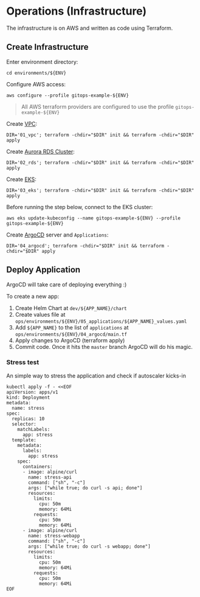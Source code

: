 # Operations (Infrastructure)

The infrastructure is on AWS and written as code using Terraform.

## Create Infrastructure

Enter environment directory:
```
cd environments/${ENV}
```

Configure AWS access:
```
aws configure --profile gitops-example-${ENV}
```
> All AWS terraform providers are configured to use the profile `gitops-example-${ENV}`

Create [VPC](https://aws.amazon.com/vpc):
```
DIR='01_vpc'; terraform -chdir="$DIR" init && terraform -chdir="$DIR" apply
```

Create [Aurora RDS Cluster](https://docs.aws.amazon.com/AmazonRDS/latest/AuroraUserGuide/Aurora.Overview.html):
```
DIR='02_rds'; terraform -chdir="$DIR" init && terraform -chdir="$DIR" apply
```

Create [EKS](https://aws.amazon.com/eks):
```
DIR='03_eks'; terraform -chdir="$DIR" init && terraform -chdir="$DIR" apply
```

Before running the step below, connect to the EKS cluster:
```
aws eks update-kubeconfig --name gitops-example-${ENV} --profile gitops-example-${ENV}
```

Create [ArgoCD](https://argo-cd.readthedocs.io/en/stable/) server and `Applications`:
```
DIR='04_argocd'; terraform -chdir="$DIR" init && terraform -chdir="$DIR" apply
```

## Deploy Application

ArgoCD will take care of deploying everything :)

To create a new app:
1. Create Helm Chart at `dev/${APP_NAME}/chart`
2. Create values file at `ops/environments/${ENV}/05_applications/${APP_NAME}_values.yaml`
3. Add `${APP_NAME}` to the list of `applications` at `ops/environments/${ENV}/04_argocd/main.tf`
4. Apply changes to ArgoCD (terraform apply)
5. Commit code. Once it hits the `master` branch ArgoCD will do his magic.

### Stress test

An simple way to stress the application and check if autoscaler kicks-in

```
kubectl apply -f - <<EOF
apiVersion: apps/v1
kind: Deployment
metadata:
  name: stress
spec:
  replicas: 10
  selector:
    matchLabels:
      app: stress
  template:
    metadata:
      labels:
        app: stress
    spec:
      containers:
      - image: alpine/curl
        name: stress-api
        command: ["sh", "-c"]
        args: ["while true; do curl -s api; done"]
        resources:
          limits:
            cpu: 50m
            memory: 64Mi
          requests:
            cpu: 50m
            memory: 64Mi
      - image: alpine/curl
        name: stress-webapp
        command: ["sh", "-c"]
        args: ["while true; do curl -s webapp; done"]
        resources:
          limits:
            cpu: 50m
            memory: 64Mi
          requests:
            cpu: 50m
            memory: 64Mi
EOF
```
